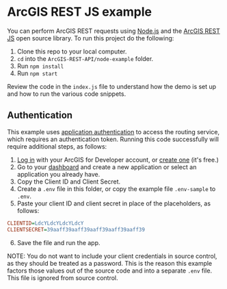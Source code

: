 # ArcGIS REST JS example

You can perform ArcGIS REST requests using [Node.js](https://nodejs.org) and the [ArcGIS REST JS](https://esri.github.io/arcgis-rest-js/) open source library. To run this project do the following:

1. Clone this repo to your local computer.
2. `cd` into the `ArcGIS-REST-API/node-example` folder.
3. Run `npm install`
4. Run `npm start`

Review the code in the `index.js` file to understand how the demo is set up and how to run the various code snippets.

## Authentication

This example uses [application authentication](https://developers.arcgis.com/documentation/core-concepts/security-and-authentication/accessing-arcgis-online-services/) to access the routing service, which requires an authentication token. Running this code successfully will require additional steps, as follows:

1. [Log in](https://developers.arcgis.com/sign-in/) with your ArcGIS for Developer account, or [create one](https://developers.arcgis.com/sign-up/) (it's free.)
2. Go to your [dashboard](https://developers.arcgis.com/dashboard) and create a new application or select an application you already have.
3. Copy the Client ID and Client Secret.
4. Create a `.env` file in this folder, or copy the example file `.env-sample` to `.env`.
5. Paste your client ID and client secret in place of the placeholders, as follows:

```ini
CLIENTID=LdcYLdcYLdcYLdcY
CLIENTSECRET=39aaff39aaff39aaff39aaff39aaff39
```

6. Save the file and run the app.

NOTE: You do not want to include your client credentials in source control, as they should be treated as a password. This is the reason this example factors those values out of the source code and into a separate `.env` file. This file is ignored from source control.
